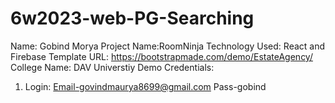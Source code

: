 # 6w2023-web-PG-Searching

Name: Gobind Morya
Project Name:RoomNinja
Technology Used: React and Firebase
Template URL: https://bootstrapmade.com/demo/EstateAgency/
College Name: DAV Universtiy
Demo Credentials: 
1. Login: 
Email-govindmaurya8699@gmail.com
Pass-gobind 